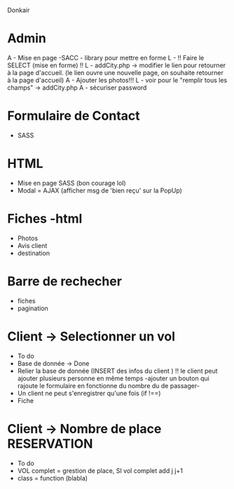 Donkair

#  Admin
A - Mise en page -SACC - library pour mettre en forme
L - !! Faire le SELECT (mise en forme) !!
L - addCity.php -> modifier le lien pour retourner à la page d'accueil. (le lien ouvre une nouvelle page, on souhaite retourner à la page d'accueil)
A - Ajouter les photos!!!
L - voir pour le "remplir tous les champs" -> addCity.php
A - sécuriser password  

# Formulaire de Contact
- SASS

# HTML
- Mise en page  SASS (bon courage lol)
- Modal = AJAX (afficher msg de 'bien reçu' sur la PopUp)

# Fiches -html
- Photos
- Avis client
- destination

# Barre de rechecher
- fiches
- pagination

# Client -> Selectionner un vol 
- To do
- Base de donnée -> Done
- Relier la base de donnée (INSERT des infos du client ) !! le client peut ajouter plusieurs personne en même temps -ajouter un bouton qui rajoute le formulaire en fonctionne du nombre du de passager-
- Un client ne peut s'enregistrer qu'une fois (if !==)
- Fiche

# Client -> Nombre de place RESERVATION
- To do 
- VOL complet = grestion de place, SI vol complet add j j+1
- class = function (blabla)

